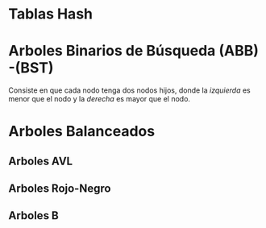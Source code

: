# Tablas Hash
# Arboles Binarios de Búsqueda (ABB) -(BST)
Consiste en que cada nodo tenga dos nodos hijos, donde la *izquierda* es menor que el nodo y la *derecha* es mayor que el nodo.
# Arboles Balanceados
## Arboles AVL
## Arboles Rojo-Negro
## Arboles B